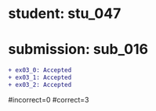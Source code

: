 # student: stu_047
# submission: sub_016

```diff
+ ex03_0: Accepted
+ ex03_1: Accepted
+ ex03_2: Accepted
```
#incorrect=0
#correct=3
